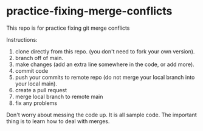 # practice-fixing-merge-conflicts
This repo is for practice fixing git merge conflicts

Instructions:

1) clone directly from this repo. (you don't need to fork your own version).
2) branch off of main.
3) make changes (add an extra line somewhere in the code, or add more).
4) commit code
5) push your commits to remote repo (do not merge your local branch into your local main).
6) create a pull request
7) merge local branch to remote main
8) fix any problems

Don't worry about messing the code up. It is all sample code. The important thing is to learn how to deal with merges.
